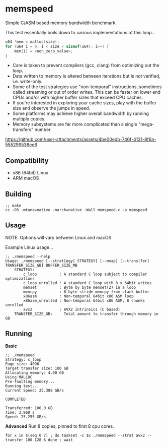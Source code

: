 memspeed
========
Simple C/ASM based memory bandwidth benchmark.

This test essentially boils down to various implementations of this loop...
```c
u64 *mem = malloc(size);
for (u64 i = 0; i < size / sizeof(u64); i++) {
    mem[i] = <non_zero_value>;
}
```

 * Care is taken to prevent compilers (gcc, clang) from optimizing out the loop.
 * Data written to memory is altered between iterations but is not verified, i.e. write-only.
 * Some of the test strategies use "non-temporal" instructions, sometimes called streaming
   or out of order writes.  This can be faster on lower end CPUs and/or with higher buffer sizes
   that exceed CPU caches.
 * If you're interested in exploring your cache sizes, play with the buffer size and observe the
   jumps in speed.
 * Some platforms may achieve higher overall bandwidth by running multiple copies.
 * Memory subsystems are far more complicated than a single "mega-transfers" number

https://github.com/user-attachments/assets/4be00edb-746f-4131-8f6a-555299536ee6

Compatibility
--------
* x86 (64bit) Linux
* ARM macOS


Building
--------
```shell
:; make
cc -O3 -mtune=native -march=native -Wall memspeed.c -o memspeed
```


Usage
--------
NOTE: Options will vary between Linux and macOS.

Example Linux usage...
```
:; ./memspeed --help
Usage: ./memspeed [--strat[egy] STRATEGY] [--mmap] [--trans[fer] TRANSFER_SIZE_GB] BUFFER_SIZE_MB
    STRATEGY:
        c_loop          : A standard C loop subject to compiler optimizations
        c_loop_unrolled : A standard C loop with 8 x 64bit writes
        memset          : Byte by byte memset(2) in a loop
        memcpy          : 8 byte stride memcpy from stack buffer
        x86asm          : Non-temporal 64bit x86 ASM loop
        x86asm_unrolled : Non-temporal 64bit x86 ASM, 8 chunks unrolled
        avx2            : AVX2 intrinsics (C based)
    TRANSFER_SIZE_GB:     Total amount to transfer through memory in GB
```


Running
--------
**Basic**
```
:; ./memspeed
Strategy: c_loop
Page size: 4096
Target transfer size: 100 GB
Allocating memory: 4.00 GB
Using MALLOC
Pre-faulting memory...
Running test...
Current Speed: 25.388 GB/s                                                      

COMPLETED

Transferred: 100.0 GB
Time: 3.960 s
Speed: 25.255 GB/s
```

**Advanced**
Run 8 copies, pinned to first 8 cpu cores.
```
for x in $(seq 0 7) ; do taskset -c $x ./memspeed --strat avx2 --transfer 100 128 & done ; wait
```


